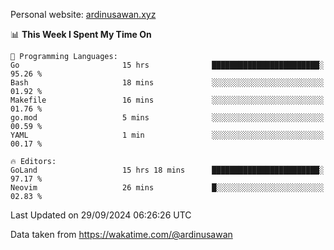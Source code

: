 Personal website: [ardinusawan.xyz](https://ardinusawan.xyz)

<!--START_SECTION:waka-->
📊 **This Week I Spent My Time On** 

```text
💬 Programming Languages: 
Go                       15 hrs              ████████████████████████░   95.26 % 
Bash                     18 mins             ░░░░░░░░░░░░░░░░░░░░░░░░░   01.92 % 
Makefile                 16 mins             ░░░░░░░░░░░░░░░░░░░░░░░░░   01.76 % 
go.mod                   5 mins              ░░░░░░░░░░░░░░░░░░░░░░░░░   00.59 % 
YAML                     1 min               ░░░░░░░░░░░░░░░░░░░░░░░░░   00.17 % 

🔥 Editors: 
GoLand                   15 hrs 18 mins      ████████████████████████░   97.17 % 
Neovim                   26 mins             █░░░░░░░░░░░░░░░░░░░░░░░░   02.83 % 
```


 Last Updated on 29/09/2024 06:26:26 UTC
<!--END_SECTION:waka-->
Data taken from https://wakatime.com/@ardinusawan
